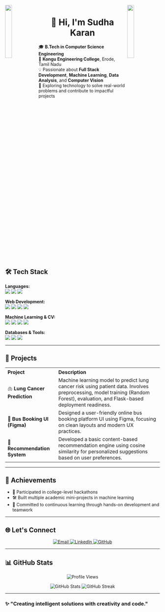 <img align="left" src="https://user-images.githubusercontent.com/65187002/144930161-2f783401-8d27-4fdf-a2f7-cc0ba32f1f1f.gif" width="21%" style="display:inline;">
<img align="right" src="https://user-images.githubusercontent.com/65187002/144930161-2f783401-8d27-4fdf-a2f7-cc0ba32f1f1f.gif" width="21%" style="display:inline;">

<h1 align="center">👋 Hi, I'm Sudha Karan</h1>

🎓 **B.Tech in Computer Science Engineering**  
📍 **Kongu Engineering College**, Erode, Tamil Nadu  
💡 Passionate about **Full Stack Development**, **Machine Learning**, **Data Analysis**, and **Computer Vision**  
🚀 Exploring technology to solve real-world problems and contribute to impactful projects

<img src="https://www.animatedimages.org/data/media/562/animated-line-image-0386.gif" height="5" width="100%">

## 🛠️ Tech Stack

<p><strong>Languages:</strong><br>
  <img src="https://img.shields.io/badge/Python-3776AB?style=for-the-badge&logo=python&logoColor=white" />
  <img src="https://img.shields.io/badge/C-00599C?style=for-the-badge&logo=c&logoColor=white" />
  <img src="https://img.shields.io/badge/JavaScript-F7DF1E?style=for-the-badge&logo=javascript&logoColor=black" />
</p>

<p><strong>Web Development:</strong><br>
  <img src="https://img.shields.io/badge/HTML5-E34F26?style=for-the-badge&logo=html5&logoColor=white" />
  <img src="https://img.shields.io/badge/CSS3-1572B6?style=for-the-badge&logo=css3&logoColor=white" />
  <img src="https://img.shields.io/badge/Flask-000000?style=for-the-badge&logo=flask&logoColor=white" />
  <img src="https://img.shields.io/badge/React-61DAFB?style=for-the-badge&logo=react&logoColor=black" />
</p>

<p><strong>Machine Learning & CV:</strong><br>
  <img src="https://img.shields.io/badge/scikit--learn-F7931E?style=for-the-badge&logo=scikit-learn&logoColor=white" />
  <img src="https://img.shields.io/badge/OpenCV-5C3EE8?style=for-the-badge&logo=opencv&logoColor=white" />
  <img src="https://img.shields.io/badge/Pandas-150458?style=for-the-badge&logo=pandas&logoColor=white" />
  <img src="https://img.shields.io/badge/NumPy-013243?style=for-the-badge&logo=numpy&logoColor=white" />
</p>

<p><strong>Databases & Tools:</strong><br>
  <img src="https://img.shields.io/badge/MySQL-4479A1?style=for-the-badge&logo=mysql&logoColor=white" />
  <img src="https://img.shields.io/badge/Git-F05032?style=for-the-badge&logo=git&logoColor=white" />
  <img src="https://img.shields.io/badge/GitHub-181717?style=for-the-badge&logo=github&logoColor=white" />
</p>

---

## 🚀 Projects

<table style="width:100%; border-collapse: collapse;">
  <tr>
    <th align="left">Project</th>
    <th align="left">Description</th>
  </tr>
  <tr>
    <td>🫁 <strong>Lung Cancer Prediction</strong></td>
    <td>Machine learning model to predict lung cancer risk using patient data. Involves preprocessing, model training (Random Forest), evaluation, and Flask-based deployment readiness.</td>
  </tr>
  <tr>
    <td>🎫 <strong>Bus Booking UI (Figma)</strong></td>
    <td>Designed a user-friendly online bus booking platform UI using Figma, focusing on clean layouts and modern UX practices.</td>
  </tr>
  <tr>
    <td>🤖 <strong>Recommendation System</strong></td>
    <td>Developed a basic content-based recommendation engine using cosine similarity for personalized suggestions based on user preferences.</td>
  </tr>
</table>

---

## 🏅 Achievements

- 🧠 Participated in college-level hackathons  
- 🛠️ Built multiple academic mini-projects in machine learning   
- 🎯 Committed to continuous learning through hands-on development and teamwork

---

## 🌐 Let's Connect

<div align="center">
  
  <a href="spssudhakaran2005@gmail.com.com">
    <img src="https://img.shields.io/badge/Gmail-D14836?style=for-the-badge&logo=gmail&logoColor=white" alt="Email" />
  </a>
  
  <a href="https://www.linkedin.com/in/sudha-karan-ba2393259/" target="_blank">
    <img src="https://img.shields.io/badge/LinkedIn-%230A66C2.svg?&style=for-the-badge&logo=linkedin&logoColor=white" alt="LinkedIn" />
  </a>

  <a href="https://github.com/sudhakar2005" target="_blank">
    <img src="https://img.shields.io/badge/GitHub-100000?style=for-the-badge&logo=github&logoColor=white" alt="GitHub" />
  </a>

</div>

---

## 📊 GitHub Stats

<p align="center">
  <img src="https://komarev.com/ghpvc/?username=yourusername&color=blue" alt="Profile Views" />
</p>

<p align="center">
  <img src="https://github-readme-stats.vercel.app/api?username=yourusername&show_icons=true&theme=radical" alt="GitHub Stats" />
  <img src="https://github-readme-streak-stats.herokuapp.com/?user=yourusername&theme=radical" alt="GitHub Streak" />
</p>

---

### ✨ "Creating intelligent solutions with creativity and code."
<img src="https://www.animatedimages.org/data/media/562/animated-line-image-0386.gif" height="5" width="100%">

